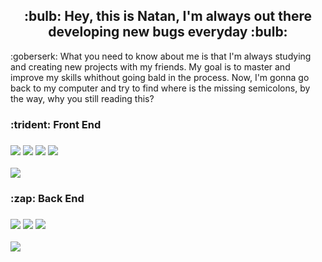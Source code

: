 <h2 align="center">:bulb: Hey, this is Natan, I'm always out there developing new bugs everyday :bulb:</h2>
<p>
  :goberserk: What you need to know about me is that I'm always studying and creating new projects with my friends. 
  My goal is to master and improve my skills whithout going bald in the process. Now, I'm gonna go back
  to my computer and try to find where is the missing semicolons, by the way, why you still reading this?
</p>

<div>
    <h3>:trident: Front End<h3>
      <img src="https://img.shields.io/badge/HTML5-E34F26?style=for-the-badge&logo=html5&logoColor=white"/>
      <img src="https://img.shields.io/badge/CSS3-1572B6?style=for-the-badge&logo=css3&logoColor=white"/>
      <img src="https://img.shields.io/badge/JavaScript-F7DF1E?style=for-the-badge&logo=javascript&logoColor=black">
      <img src="https://img.shields.io/badge/React-20232A?style=for-the-badge&logo=react&logoColor=61DAFB">
      
</div>
<img src="https://github-readme-stats.vercel.app/api?username=natansemh&count_private=true&show_icons=true&theme=tokyonight&card_width=125&hide_border=true&bg_color=00000000">
<div>
    <h3>:zap: Back End<h3>
      <img src="https://img.shields.io/badge/Node.js-43853D?style=for-the-badge&logo=node.js&logoColor=white">
      <img src="https://img.shields.io/badge/PHP-777BB4?style=for-the-badge&logo=php&logoColor=white"/>
      <img src="https://img.shields.io/badge/MySQL-00000F?style=for-the-badge&logo=mysql&logoColor=white"/>
</div>
<img src="https://github-readme-stats.vercel.app/api/top-langs/?username=natansemh&layout=compact&card_width=425&theme=tokyonight&hide_border=true&bg_color=00000000">
